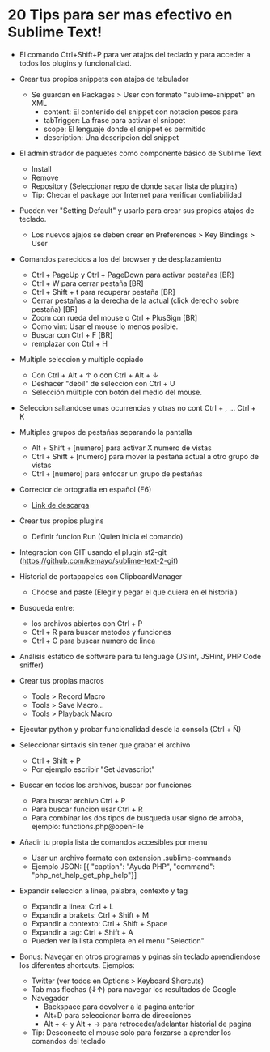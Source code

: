 
20 Tips para ser mas efectivo en Sublime Text!
==============================================

- El comando Ctrl+Shift+P para ver atajos del teclado y para acceder a todos los plugins y funcionalidad. 

- Crear tus propios snippets con atajos de tabulador
	* Se guardan en Packages > User con formato "sublime-snippet" en XML
		* content: El contenido del snippet con notacion pesos para 
		* tabTrigger: La frase para activar el snippet
		* scope: El lenguaje donde el snippet es permitido
		* description: Una descripcion del snippet

- El administrador de paquetes como componente básico de Sublime Text
	* Install
	* Remove
	* Repository (Seleccionar repo de donde sacar lista de plugins)
	* Tip: Checar el package por Internet para verificar confiabilidad

- Pueden ver "Setting Default" y usarlo para crear sus propios atajos de teclado.
	* Los nuevos ajajos se deben crear en Preferences > Key Bindings > User

- Comandos parecidos a los del browser y de desplazamiento
	* Ctrl + PageUp y Ctrl + PageDown para activar pestañas [BR]
	* Ctrl + W para cerrar pestaña [BR]
	* Ctrl + Shift + t para recuperar pestaña [BR]
	* Cerrar pestañas a la derecha de la actual (click derecho sobre pestaña) [BR]
	* Zoom con rueda del mouse o Ctrl + PlusSign [BR]
	* Como vim: Usar el mouse lo menos posible.
	* Buscar con Ctrl + F [BR]
	* remplazar con Ctrl + H

- Multiple seleccion y multiple copiado
	* Con Ctrl + Alt + ↑ o con Ctrl + Alt + ↓ 
	* Deshacer "debil" de seleccion con Ctrl + U
	* Selección múltiple con botón del medio del mouse.

- Seleccion saltandose unas ocurrencias y otras no cont Ctrl + , ... Ctrl + K

- Multiples grupos de pestañas separando la pantalla
	* Alt + Shift + [numero] para activar X numero de vistas
	* Ctrl + Shift + [numero] para mover la pestaña actual a otro grupo de vistas
	* Ctrl + [numero] para enfocar un grupo de pestañas

- Corrector de ortografia en español (F6)
	* [Link de descarga](https://mega.co.nz/#!TVp1wLBD!VCxZk2sji4Q3KlRqrZtxMXtBMWozhxKyD2bwdpiia0Y)

- Crear tus propios plugins
	* Definir funcion Run (Quien inicia el comando)

- Integracion con GIT usando el plugin st2-git (https://github.com/kemayo/sublime-text-2-git)

- Historial de portapapeles con ClipboardManager
	* Choose and paste (Elegir y pegar el que quiera en el historial)

- Busqueda entre:
	* los archivos abiertos con Ctrl + P
	* Ctrl + R para buscar metodos y funciones
	* Ctrl + G para buscar numero de linea

- Análisis estático de software para tu lenguage (JSlint, JSHint, PHP Code sniffer)

- Crear tus propias macros
	* Tools > Record Macro
	* Tools > Save Macro...
	* Tools > Playback Macro

- Ejecutar python y probar funcionalidad desde la consola (Ctrl + Ñ)

- Seleccionar sintaxis sin tener que grabar el archivo
	* Ctrl + Shift + P
	* Por ejemplo escribir "Set Javascript"

- Buscar en todos los archivos, buscar por funciones
	* Para buscar archivo Ctrl + P
	* Para buscar funcion usar Ctrl + R
	* Para combinar los dos tipos de busqueda usar signo de arroba, ejemplo: functions.php@openFile

- Añadir tu propia lista de comandos accesibles por menu
	* Usar un archivo formato con extension .sublime-commands
	* Ejemplo JSON: [{ "caption": "Ayuda PHP", "command": "php_net_help_get_php_help"}]

- Expandir seleccion a linea, palabra, contexto y tag 
	* Expandir a linea: Ctrl + L
	* Expandir a brakets: Ctrl + Shift + M
	* Expandir a contexto: Ctrl + Shift + Space
	* Expandir a tag: Ctrl + Shift + A
	* Pueden ver la lista completa en el menu "Selection"

- Bonus: Navegar en otros programas y pginas sin teclado aprendiendose los diferentes shortcuts. Ejemplos: 
	* Twitter (ver todos en Options > Keyboard Shorcuts)
	* Tab mas flechas (↓↑) para navegar los resultados de Google
	* Navegador
		* Backspace para devolver a la pagina anterior
		* Alt+D para seleccionar barra de direcciones
		* Alt + ← y Alt + → para retroceder/adelantar historial de pagina
	* Tip: Desconecte el mouse solo para forzarse a aprender los comandos del teclado
